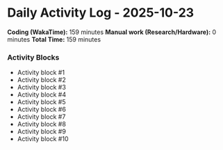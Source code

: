 # Daily Activity Log - 2025-10-23

**Coding (WakaTime):** 159 minutes
**Manual work (Research/Hardware):** 0 minutes
**Total Time:** 159 minutes

### Activity Blocks
- Activity block #1
- Activity block #2
- Activity block #3
- Activity block #4
- Activity block #5
- Activity block #6
- Activity block #7
- Activity block #8
- Activity block #9
- Activity block #10
